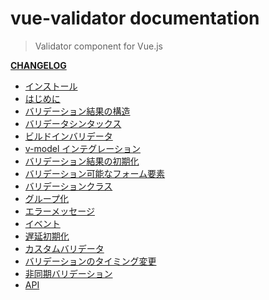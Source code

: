 # vue-validator documentation

> Validator component for Vue.js 

**[CHANGELOG](https://github.com/vuejs/vue-validator/blob/dev/CHANGELOG.md)**

- [インストール](installation.md)
- [はじめに](started.md)
- [バリデーション結果の構造](structure.md)
- [バリデータシンタックス](syntax.md)
- [ビルドインバリデータ](validators.md)
- [v-model インテグレーション](model.md)
- [バリデーション結果の初期化](reset.md)
- [バリデーション可能なフォーム要素](elements.md)
- [バリデーションクラス](classes.md)
- [グループ化](grouping.md)
- [エラーメッセージ](errors.md)
- [イベント](events.md)
- [遅延初期化](lazy.md)
- [カスタムバリデータ](custom.md)
- [バリデーションのタイミング変更](timing.md)
- [非同期バリデーション](async.md)
- [API](api.md)
